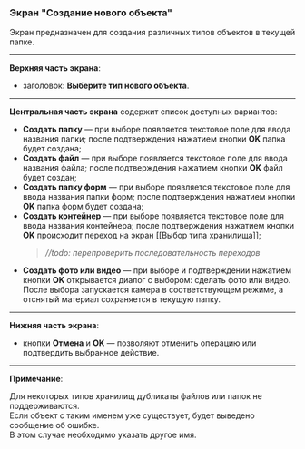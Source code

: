 ### Экран "Создание нового объекта"

Экран предназначен для создания различных типов объектов в текущей папке.

---

**Верхняя часть экрана**:

- заголовок: **Выберите тип нового объекта**.

---

**Центральная часть экрана** содержит список доступных вариантов:

- **Создать папку** — при выборе появляется текстовое поле для ввода названия папки; после подтверждения нажатием кнопки **OK** папка будет создана;
- **Создать файл** — при выборе появляется текстовое поле для ввода названия файла; после подтверждения нажатием кнопки **OK** файл будет создан;
- **Создать папку форм** — при выборе появляется текстовое поле для ввода названия папки форм; после подтверждения нажатием кнопки **OK** папка форм будет создана;
- **Создать контейнер** — при выборе появляется текстовое поле для ввода названия контейнера; после подтверждения нажатием кнопки **OK** происходит переход на экран [[Выбор типа хранилища]];  
  > _//todo: перепроверить последовательность переходов_
- **Создать фото или видео** — при выборе и подтверждении нажатием кнопки **OK** открывается диалог с выбором: сделать фото или видео.  
  После выбора запускается камера в соответствующем режиме, а отснятый материал сохраняется в текущую папку.

---

**Нижняя часть экрана**:

- кнопки **Отмена** и **OK** — позволяют отменить операцию или подтвердить выбранное действие.

---

**Примечание**:

Для некоторых типов хранилищ дубликаты файлов или папок не поддерживаются.  
Если объект с таким именем уже существует, будет выведено сообщение об ошибке.  
В этом случае необходимо указать другое имя.
